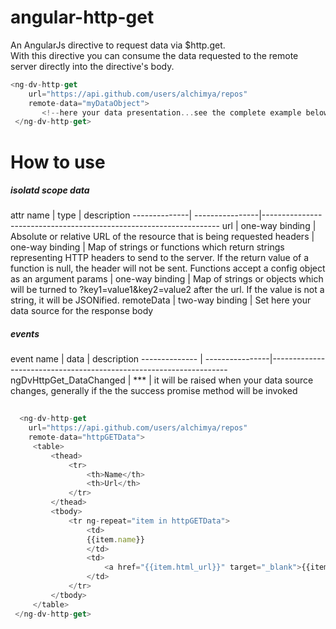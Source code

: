 # angular-http-get
An AngularJs directive to request data via $http.get.
<br/>
With this directive you can consume the data requested to the remote server directly into the directive's body.

```javascript
<ng-dv-http-get 
    url="https://api.github.com/users/alchimya/repos"  
    remote-data="myDataObject">
   	   <!--here your data presentation...see the complete example below-->
 </ng-dv-http-get>
```
# How to use
<h5>isolatd scope data</h5>
  attr name   |     type        |   description    
--------------| ----------------|-------------------------------------------------------------------
url           | one-way binding | Absolute or relative URL of the resource that is being requested
headers       | one-way binding | Map of strings or functions which return strings representing HTTP headers to send to the server. If the return value of a function is null, the header will not be sent. Functions accept a config object as an argument
params        | one-way binding | Map of strings or objects which will be turned to ?key1=value1&key2=value2 after the url. If the value is not a string, it will be JSONified.
remoteData    | two-way binding | Set here your data source  for the response body

<h5>events</h5>
  event name            |     data        |   description    
--------------          | ----------------|-------------------------------------------------------------------
ngDvHttpGet_DataChanged |     ***         | it will be raised when your data source changes, generally if the the success promise method will be invoked



```javascript
 
  <ng-dv-http-get 
    url="https://api.github.com/users/alchimya/repos"  
    remote-data="httpGETData">
     <table>
         <thead>
             <tr>
                 <th>Name</th>
                 <th>Url</th>
             </tr>
         </thead>
         <tbody>
             <tr ng-repeat="item in httpGETData">
                 <td>
                 {{item.name}}
                 </td>
                 <td>
                     <a href="{{item.html_url}}" target="_blank">{{item.html_url}}</a>
                 </td>
             </tr>
         </tbody>
     </table>
 </ng-dv-http-get>
 
```
